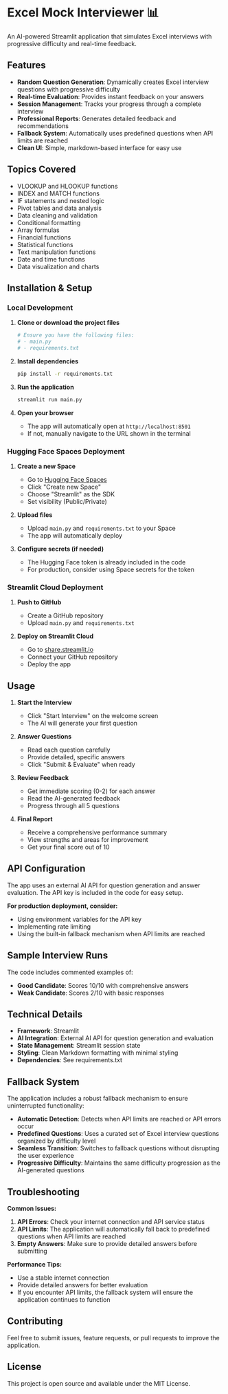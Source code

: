# Excel Mock Interviewer 📊

An AI-powered Streamlit application that simulates Excel interviews with progressive difficulty and real-time feedback.

## Features

- **Random Question Generation**: Dynamically creates Excel interview questions with progressive difficulty
- **Real-time Evaluation**: Provides instant feedback on your answers
- **Session Management**: Tracks your progress through a complete interview
- **Professional Reports**: Generates detailed feedback and recommendations
- **Fallback System**: Automatically uses predefined questions when API limits are reached
- **Clean UI**: Simple, markdown-based interface for easy use

## Topics Covered

- VLOOKUP and HLOOKUP functions
- INDEX and MATCH functions
- IF statements and nested logic
- Pivot tables and data analysis
- Data cleaning and validation
- Conditional formatting
- Array formulas
- Financial functions
- Statistical functions
- Text manipulation functions
- Date and time functions
- Data visualization and charts

## Installation & Setup

### Local Development

1. **Clone or download the project files**
   ```bash
   # Ensure you have the following files:
   # - main.py
   # - requirements.txt
   ```

2. **Install dependencies**
   ```bash
   pip install -r requirements.txt
   ```

3. **Run the application**
   ```bash
   streamlit run main.py
   ```

4. **Open your browser**
   - The app will automatically open at `http://localhost:8501`
   - If not, manually navigate to the URL shown in the terminal

### Hugging Face Spaces Deployment

1. **Create a new Space**
   - Go to [Hugging Face Spaces](https://huggingface.co/spaces)
   - Click "Create new Space"
   - Choose "Streamlit" as the SDK
   - Set visibility (Public/Private)

2. **Upload files**
   - Upload `main.py` and `requirements.txt` to your Space
   - The app will automatically deploy

3. **Configure secrets (if needed)**
   - The Hugging Face token is already included in the code
   - For production, consider using Space secrets for the token

### Streamlit Cloud Deployment

1. **Push to GitHub**
   - Create a GitHub repository
   - Upload `main.py` and `requirements.txt`

2. **Deploy on Streamlit Cloud**
   - Go to [share.streamlit.io](https://share.streamlit.io)
   - Connect your GitHub repository
   - Deploy the app

## Usage

1. **Start the Interview**
   - Click "Start Interview" on the welcome screen
   - The AI will generate your first question

2. **Answer Questions**
   - Read each question carefully
   - Provide detailed, specific answers
   - Click "Submit & Evaluate" when ready

3. **Review Feedback**
   - Get immediate scoring (0-2) for each answer
   - Read the AI-generated feedback
   - Progress through all 5 questions

4. **Final Report**
   - Receive a comprehensive performance summary
   - View strengths and areas for improvement
   - Get your final score out of 10

## API Configuration

The app uses an external AI API for question generation and answer evaluation. The API key is included in the code for easy setup.

**For production deployment, consider:**
- Using environment variables for the API key
- Implementing rate limiting
- Using the built-in fallback mechanism when API limits are reached

## Sample Interview Runs

The code includes commented examples of:
- **Good Candidate**: Scores 10/10 with comprehensive answers
- **Weak Candidate**: Scores 2/10 with basic responses

## Technical Details

- **Framework**: Streamlit
- **AI Integration**: External AI API for question generation and evaluation
- **State Management**: Streamlit session state
- **Styling**: Clean Markdown formatting with minimal styling
- **Dependencies**: See requirements.txt

## Fallback System

The application includes a robust fallback mechanism to ensure uninterrupted functionality:

- **Automatic Detection**: Detects when API limits are reached or API errors occur
- **Predefined Questions**: Uses a curated set of Excel interview questions organized by difficulty level
- **Seamless Transition**: Switches to fallback questions without disrupting the user experience
- **Progressive Difficulty**: Maintains the same difficulty progression as the AI-generated questions

## Troubleshooting

**Common Issues:**

1. **API Errors**: Check your internet connection and API service status
2. **API Limits**: The application will automatically fall back to predefined questions when API limits are reached
3. **Empty Answers**: Make sure to provide detailed answers before submitting

**Performance Tips:**
- Use a stable internet connection
- Provide detailed answers for better evaluation
- If you encounter API limits, the fallback system will ensure the application continues to function

## Contributing

Feel free to submit issues, feature requests, or pull requests to improve the application.

## License

This project is open source and available under the MIT License.
